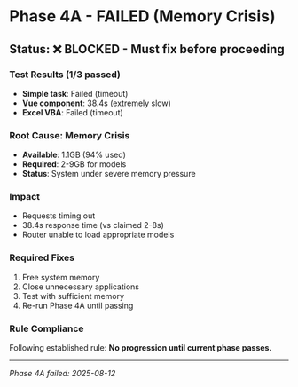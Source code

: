 # Phase 4A - FAILED (Memory Crisis)

## Status: ❌ BLOCKED - Must fix before proceeding

### Test Results (1/3 passed)
- **Simple task**: Failed (timeout)
- **Vue component**: 38.4s (extremely slow) 
- **Excel VBA**: Failed (timeout)

### Root Cause: Memory Crisis
- **Available**: 1.1GB (94% used)
- **Required**: 2-9GB for models
- **Status**: System under severe memory pressure

### Impact
- Requests timing out
- 38.4s response time (vs claimed 2-8s)
- Router unable to load appropriate models

### Required Fixes
1. Free system memory 
2. Close unnecessary applications
3. Test with sufficient memory
4. Re-run Phase 4A until passing

### Rule Compliance
Following established rule: **No progression until current phase passes.**

---
*Phase 4A failed: 2025-08-12*
